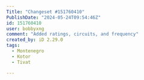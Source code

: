 ```yaml
---
Title: "Changeset #151760410"
PublishDate: "2024-05-24T09:54:46Z"
id: 151760410
user: bobbyxng
comment: "Added ratings, circuits, and frequency"
created_by: iD 2.29.0
tags:
  - Montenegro
  - Kotor
  - Tivat

---
```

